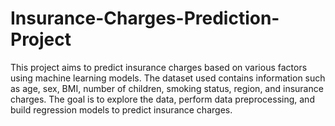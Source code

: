 # Insurance-Charges-Prediction-Project
This project aims to predict insurance charges based on various factors using machine learning models. The dataset used contains information such as age, sex, BMI, number of children, smoking status, region, and insurance charges. The goal is to explore the data, perform data preprocessing, and build regression models to predict insurance charges.
